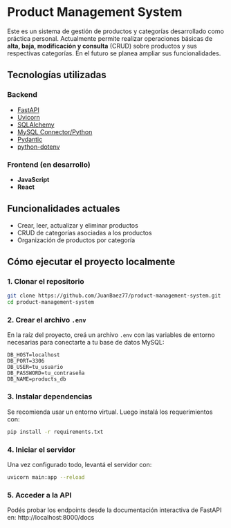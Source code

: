 # Product Management System

Este es un sistema de gestión de productos y categorías desarrollado como práctica personal. Actualmente permite realizar operaciones básicas de **alta, baja, modificación y consulta** (CRUD) sobre productos y sus respectivas categorías. En el futuro se planea ampliar sus funcionalidades.

## Tecnologías utilizadas

### Backend
- [FastAPI](https://fastapi.tiangolo.com/)
- [Uvicorn](https://www.uvicorn.org/)
- [SQLAlchemy](https://docs.sqlalchemy.org/)
- [MySQL Connector/Python](https://dev.mysql.com/doc/connector-python/en/)
- [Pydantic](https://docs.pydantic.dev/)
- [python-dotenv](https://saurabh-kumar.com/python-dotenv/)

### Frontend (en desarrollo)
- **JavaScript**
- **React**

## Funcionalidades actuales

- Crear, leer, actualizar y eliminar productos
- CRUD de categorías asociadas a los productos
- Organización de productos por categoría

## Cómo ejecutar el proyecto localmente

### 1. Clonar el repositorio

```bash
git clone https://github.com/JuanBaez77/product-management-system.git
cd product-management-system
```

### 2. Crear el archivo ```.env```
En la raíz del proyecto, creá un archivo ```.env``` con las variables de entorno necesarias para conectarte a tu base de datos MySQL:

```env
DB_HOST=localhost
DB_PORT=3306
DB_USER=tu_usuario
DB_PASSWORD=tu_contraseña
DB_NAME=products_db

```

### 3. Instalar dependencias
Se recomienda usar un entorno virtual. Luego instalá los requerimientos con:

```bash
pip install -r requirements.txt

```

### 4. Iniciar el servidor
Una vez configurado todo, levantá el servidor con:

```bash
uvicorn main:app --reload
```

### 5. Acceder a la API
Podés probar los endpoints desde la documentación interactiva de FastAPI en:
http://localhost:8000/docs

